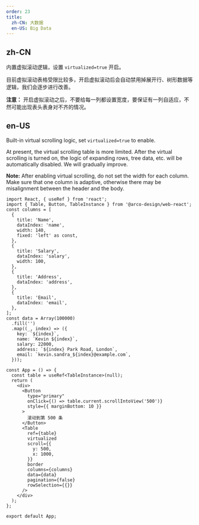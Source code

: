 ```yaml
---
order: 23
title:
  zh-CN: 大数据
  en-US: Big Data
---
```


## zh-CN

内置虚拟滚动逻辑，设置 `virtualized=true` 开启。

目前虚拟滚动表格受限比较多，开启虚拟滚动后会自动禁用掉展开行、树形数据等逻辑，我们会逐步进行改善。

**注意：** 开启虚拟滚动之后，不要给每一列都设置宽度，要保证有一列自适应，不然可能出现表头表身对不齐的情况。

## en-US

Built-in virtual scrolling logic, set `virtualized=true` to enable.

At present, the virtual scrolling table is more limited. After the virtual scrolling is turned on, the logic of expanding rows, tree data, etc. will be automatically disabled. We will gradually improve.

**Note:** After enabling virtual scrolling, do not set the width for each column. Make sure that one column is adaptive, otherwise there may be misalignment between the header and the body.

```tsx
import React, { useRef } from 'react';
import { Table, Button, TableInstance } from '@arco-design/web-react';
const columns = [
  {
    title: 'Name',
    dataIndex: 'name',
    width: 140,
    fixed: 'left' as const,
  },
  {
    title: 'Salary',
    dataIndex: 'salary',
    width: 100,
  },
  {
    title: 'Address',
    dataIndex: 'address',
  },
  {
    title: 'Email',
    dataIndex: 'email',
  },
];
const data = Array(100000)
  .fill('')
  .map((_, index) => ({
    key: `${index}`,
    name: `Kevin ${index}`,
    salary: 22000,
    address: `${index} Park Road, London`,
    email: `kevin.sandra_${index}@example.com`,
  }));

const App = () => {
  const table = useRef<TableInstance>(null);
  return (
    <div>
      <Button
        type="primary"
        onClick={() => table.current.scrollIntoView('500')}
        style={{ marginBottom: 10 }}
      >
        滚动到第 500 条
      </Button>
      <Table
        ref={table}
        virtualized
        scroll={{
          y: 500,
          x: 1000,
        }}
        border
        columns={columns}
        data={data}
        pagination={false}
        rowSelection={{}}
      />
    </div>
  );
};

export default App;
```
